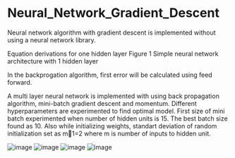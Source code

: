 # Neural_Network_Gradient_Descent
Neural network algorithm with gradient descent is implemented without using a neural network library.


Equation derivations for one hidden layer
Figure 1 Simple neural network architecture with 1 hidden layer

In the backprogation algorithm, first error will be calculated using feed forward.

A multi layer neural network is implemented with using back propagation
algorithm, mini-batch gradient descent and momentum. Different hyperparameters
are experimented to find optimal model. First size of mini batch experimented
when number of hidden units is 15. The best batch size found as 10.
Also while initializing weights, standart deviation of random initialization set
as m􀀀1=2 where m is number of inputs to hidden unit. 


![image](https://user-images.githubusercontent.com/17252665/90631471-7b666280-e22b-11ea-88c9-1e2a16e47e7d.png)
![image](https://user-images.githubusercontent.com/17252665/90631487-828d7080-e22b-11ea-8ce0-a37940cb091e.png)
![image](https://user-images.githubusercontent.com/17252665/90631493-85886100-e22b-11ea-8ee1-48c5d9d8bd09.png)
![image](https://user-images.githubusercontent.com/17252665/90631499-88835180-e22b-11ea-8764-e12c1f7f639f.png)
